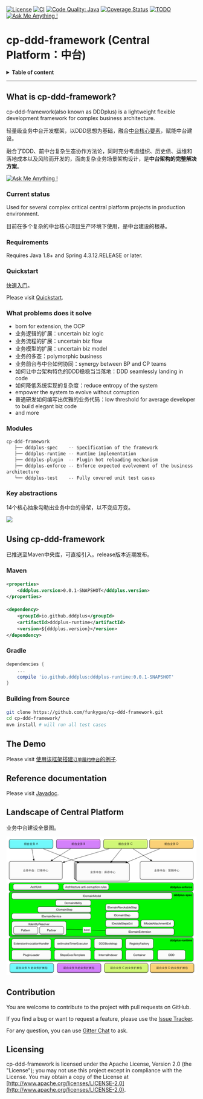 [![License](https://img.shields.io/badge/License-Apache%202.0-green.svg)](https://github.com/funkygao/cp-ddd-framework/blob/master/LICENSE)
[![CI](https://github.com/funkygao/cp-ddd-framework/workflows/CI/badge.svg?branch=master)](https://github.com/funkygao/cp-ddd-framework/actions?query=branch%3Amaster+workflow%3ACI)
[![Code Quality: Java](https://img.shields.io/lgtm/grade/java/g/funkygao/cp-ddd-framework.svg?logo=lgtm&logoWidth=18)](https://lgtm.com/projects/g/funkygao/cp-ddd-framework/context:java)
[![Coverage Status](https://img.shields.io/codecov/c/github/funkygao/cp-ddd-framework.svg)](https://codecov.io/gh/funkygao/cp-ddd-framework)
[![TODO](https://badgen.net/https/api.tickgit.com/badgen/github.com/funkygao/cp-ddd-framework?label=todos)](https://www.tickgit.com/browse?repo=github.com/funkygao/cp-ddd-framework)
[![Ask Me Anything !](https://img.shields.io/badge/Ask%20me-anything-1abc9c.svg)](https://gitter.im/cp-ddd-framework/community)

# cp-ddd-framework (Central Platform：中台)

<details>
<summary><b>Table of content</b></summary>

## Table of content
   * [What is cp-ddd-framework](#what-is-cp-ddd-framework)
      * [Current status](#current-status)
      * [Requirements](#requirements)
      * [Quickstart](#quickstart)
      * [What problems does it solve](#what-problems-does-it-solve)
      * [Modules](#modules)
      * [Key abstractions](#key-abstractions)
   * [Using cp-ddd-framework](#using-cp-ddd-framework)
      * [Maven](#maven)
      * [Gradle](#gradle)
      * [Building from Source](#building-from-source)
   * [The Demo](#the-demo)
   * [Reference documentation](#reference-documentation)
   * [Landscape of Central Platform](#landscape-of-central-platform)
   * [Contribution](#contribution)
   * [Licensing](#licensing)

</details>

----

## What is cp-ddd-framework?

cp-ddd-framework(also known as DDDplus) is a lightweight flexible development framework for complex business architecture.

轻量级业务中台开发框架，以DDD思想为基础，融合[中台核心要素](https://github.com/funkygao/cp-ddd-framework/wiki/%E4%B8%9A%E5%8A%A1%E4%B8%AD%E5%8F%B0%E7%9A%84%E6%A0%B8%E5%BF%83%E8%A6%81%E7%B4%A0)，赋能中台建设。

融合了DDD、前中台复杂生态协作方法论，同时充分考虑组织、历史债、运维和落地成本以及风险而开发的，面向复杂业务场景架构设计，是**中台架构的完整解决方案**。

[![Ask Me Anything !](https://img.shields.io/badge/Ask%20me-anything-1abc9c.svg)](https://gitter.im/cp-ddd-framework/community)

### Current status

Used for several complex critical central platform projects in production environment.

目前在多个复杂的中台核心项目生产环境下使用，是中台建设的根基。

### Requirements

Requires Java 1.8+ and Spring 4.3.12.RELEASE or later.

### Quickstart

[快速入门](https://github.com/funkygao/cp-ddd-framework/wiki)。

Please visit [Quickstart](https://github.com/funkygao/cp-ddd-framework/wiki).

### What problems does it solve

- born for extension, the OCP
- 业务逻辑的扩展：uncertain biz logic
- 业务流程的扩展：uncertain biz flow
- 业务模型的扩展：uncertain biz model
- 业务的多态：polymorphic business
- 业务前台与中台如何协同：synergy between BP and CP teams
- 如何让中台架构特色的DDD稳稳当当落地：DDD seamlessly landing in code
- 如何降低系统实现的复杂度：reduce entropy of the system
- empower the system to evolve without corruption
- 普通研发如何编写出优雅的业务代码：low threshold for average developer to build elegant biz code
- and more

### Modules

```
cp-ddd-framework
   ├── dddplus-spec    -- Specification of the framework
   ├── dddplus-runtime -- Runtime implementation
   ├── dddplus-plugin  -- Plugin hot reloading mechanism
   ├── dddplus-enforce -- Enforce expected evolvement of the business architecture
   └── dddplus-test    -- Fully covered unit test cases
```

### Key abstractions

14个核心抽象勾勒出业务中台的骨架，以不变应万变。

![](http://www.plantuml.com/plantuml/svg/XLHDRnCn4BtxLunwQW-fn3LQLIq4f1v0LSiTJUn9rehNZkpPfAZqlpDE7DWF8tAAvxrvyxttYJ5otpcLTjRlCM87BNfpZ9QPF6pG9HfWgKKJZjPlc-PekVrnVj_T0SUUbACD0mU8Tjio61j9imrUgJtg7Mu9dbo_jHwQvek8aRYzAP2VzKnnWvhWyT6GPyi_doa5Tw0unLUXG-i_lpBv9D9JE0V0jQEf_Mimv1wOKRSTUHR_cJ1fQ-Y5QPykg7QO4ZmX2ycFB94zHVMkb0zCSDK6XaWkeCcnhm0JVFkWIh6tj_cXPZMyK3nOJHL0Sb23_x04UYNTCrtV3DdFT0Yx773eLZ6AVmpEhMK68l2dHT3yMYnc3PtXiu5KUddASEz4HmBKyKZUK1GOruaZQeRIQjBVgHDVfh_GHqmb_uUrTH9SpImYkIM-f2rngvIDZUc_94CRxDs8DijjD8FLQYNljyJ8LhzB46-AMXqygGaqsR4SkXWAFksrC3fatLwNAPqwUwFKU8FAeEhBKy3ghinLAfrNqmqfYkDQwgpgtStBF7FBdVqJBaTN6M4ZiBHzN7QnLHAhbRa45pGoLVYBnTqbjoMiPPnrIiclKDIdu5au525BeybNbSzZY6ItixsGb2egyjR1a2fnotCUkDWh-vgr1_rOGeYwfSHHG7LFtkHl_cy0)

## Using cp-ddd-framework

已推送至Maven中央库，可直接引入。release版本近期发布。

### Maven

```xml
<properties>
    <dddplus.version>0.0.1-SNAPSHOT</dddplus.version>
</properties>

<dependency>
    <groupId>io.github.dddplus</groupId>
    <artifactId>dddplus-runtime</artifactId>
    <version>${dddplus.version}</version>
</dependency>
```

### Gradle

```groovy
dependencies {
    ...
    compile 'io.github.dddplus:dddplus-runtime:0.0.1-SNAPSHOT'
}
```

### Building from Source

``` bash
git clone https://github.com/funkygao/cp-ddd-framework.git
cd cp-ddd-framework/
mvn install # will run all test cases
```

## The Demo

Please visit [使用该框架搭建`订单履约中台`的例子](https://github.com/dddplus/dddplus-demo).

## Reference documentation

Please visit [Javadoc](https://funkygao.github.io/cp-ddd-framework/doc/apidocs/).

## Landscape of Central Platform

业务中台建设全景图。

![](doc/assets/img/landscape.png)

## Contribution

You are welcome to contribute to the project with pull requests on GitHub.

If you find a bug or want to request a feature, please use the [Issue Tracker](https://github.com/funkygao/cp-ddd-framework/issues).

For any question, you can use [Gitter Chat](https://gitter.im/cp-ddd-framework/community) to ask.

## Licensing

cp-ddd-framework is licensed under the Apache License, Version 2.0 (the "License"); you may not use this project except in compliance with the License. You may obtain a copy of the License at [http://www.apache.org/licenses/LICENSE-2.0](http://www.apache.org/licenses/LICENSE-2.0).
